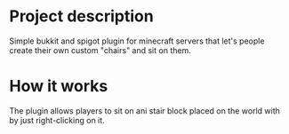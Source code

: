 # Project description

Simple bukkit and spigot plugin for minecraft servers that let's people create their own custom "chairs" and sit on them.

[//]: # (![image]&#40;/public/litechairs-showcase.png&#41;)

# How it works

The plugin allows players to sit on ani stair block placed on the world with by just right-clicking on it.